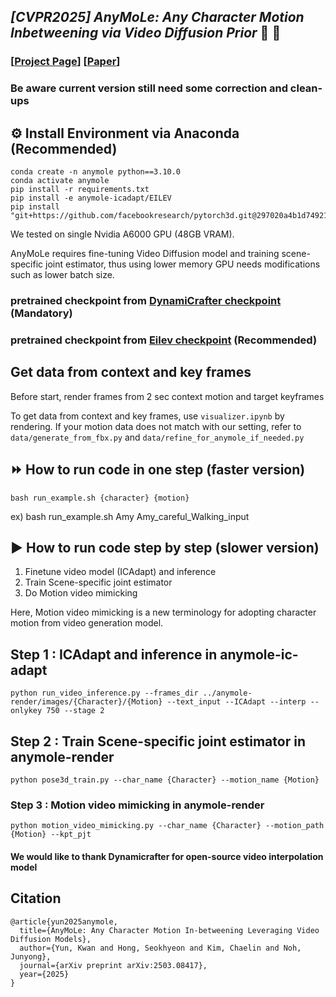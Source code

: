 ## ___***[CVPR2025] AnyMoLe: Any Character Motion Inbetweening via Video Diffusion Prior***___ :racehorse: :baby_chick:
<!-- ![](./assets/logo_long.png#gh-light-mode-only){: width="50%"} -->
<!-- ![](./assets/logo_long_dark.png#gh-dark-mode-only=100x20) -->

### [[Project Page](https://kwanyun.github.io/AnyMoLe_page/)] [[Paper](https://arxiv.org/abs/2503.08417)]


### Be aware current version still need some correction and clean-ups

## :gear: Install Environment via Anaconda (Recommended)
    conda create -n anymole python==3.10.0
    conda activate anymole
    pip install -r requirements.txt
    pip install -e anymole-icadapt/EILEV
    pip install "git+https://github.com/facebookresearch/pytorch3d.git@297020a4b1d7492190cb4a909cafbd2c81a12cb5"

We tested on single Nvidia A6000 GPU (48GB VRAM). 

AnyMoLe requires fine-tuning Video Diffusion model and training scene-specific joint estimator, thus using lower memory GPU needs modifications such as lower batch size.

### pretrained checkpoint from [DynamiCrafter checkpoint](https://huggingface.co/Doubiiu/DynamiCrafter_512_Interp/blob/main/model.ckpt) (Mandatory)
### pretrained checkpoint from [Eilev checkpoint](https://huggingface.co/kpyu/eilev-blip2-opt-2.7b) (Recommended)

## Get data from context and key frames
Before start, render frames from 2 sec context motion and target keyframes

To get data from context and key frames, use `visualizer.ipynb` by rendering.
If your motion data does not match with our setting, refer to `data/generate_from_fbx.py` and `data/refine_for_anymole_if_needed.py`


## :fast_forward: How to run code in one step (faster version)
    bash run_example.sh {character} {motion}

ex) bash run_example.sh Amy Amy_careful_Walking_input





## :arrow_forward: How to run code step by step (slower version)
1. Finetune video model (ICAdapt) and inference
2. Train Scene-specific joint estimator
3. Do Motion video mimicking 

Here, Motion video mimicking is a new terminology for adopting character motion from video generation model.

## Step 1 : ICAdapt and inference in anymole-ic-adapt
    python run_video_inference.py --frames_dir ../anymole-render/images/{Character}/{Motion} --text_input --ICAdapt --interp --onlykey 750 --stage 2

## Step 2 : Train Scene-specific joint estimator in anymole-render
    python pose3d_train.py --char_name {Character} --motion_name {Motion}
    
### Step 3 : Motion video mimicking in anymole-render
    python motion_video_mimicking.py --char_name {Character} --motion_path {Motion} --kpt_pjt


#### We would like to thank Dynamicrafter for open-source video interpolation model

## Citation
```
@article{yun2025anymole,
  title={AnyMoLe: Any Character Motion In-betweening Leveraging Video Diffusion Models},
  author={Yun, Kwan and Hong, Seokhyeon and Kim, Chaelin and Noh, Junyong},
  journal={arXiv preprint arXiv:2503.08417},
  year={2025}
}
```
